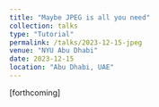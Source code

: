 ```yaml
---
title: "Maybe JPEG is all you need"
collection: talks
type: "Tutorial"
permalink: /talks/2023-12-15-jpeg
venue: "NYU Abu Dhabi"
date: 2023-12-15
location: "Abu Dhabi, UAE"
---
```


[forthcoming]

<!--- In which we wonder aloud whether using DCT for sparse encoding in the top layer of a ViT would really be all that much worse. --->
